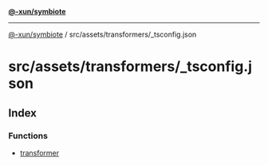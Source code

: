 [**@-xun/symbiote**](../../../../README.md)

***

[@-xun/symbiote](../../../../README.md) / src/assets/transformers/\_tsconfig.json

# src/assets/transformers/\_tsconfig.json

## Index

### Functions

- [transformer](functions/transformer.md)
